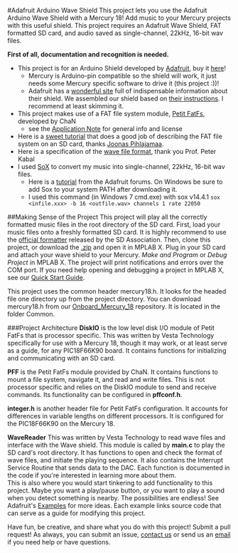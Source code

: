 #Adafruit Arduino Wave Shield
This project lets you use the Adafruit Arduino Wave Shield with a Mercury 18!  Add music to your Mercury projects with this useful shield.  This project requires an Adafruit Wave Shield, FAT formatted SD card, and audio saved as single-channel, 22kHz, 16-bit wav files.

__First of all, documentation and recognition is needed.__

* This project is for an Arduino Shield developed by [Adafruit], buy it [here][purchase]!
	* Mercury is Arduino-pin compatible so the shield will work, it just needs some Mercury specific software to drive it (this project :))!
	* Adafruit has a [wonderful site][learn] full of indispensable information about their shield.  We assembled our shield based on [their instructions][assemble].  I recommend at least skimming it.
* This project makes use of a FAT file system module, [Petit FatFs][pFAT], developed by ChaN
	* see the [Application Note] for general info and license
* Here is a [sweet tutorial][SDTutorial] that does a good job of describing the FAT file system on an SD card, thanks [Joonas Pihlajamaa].
* Here is a specification of the [wave file format][WAV Spec], thank you Prof. Peter Kabal
* I used [SoX] to convert my music into single-channel, 22kHz, 16-bit wav files.
	* Here is a [tutorial][sox tutorial] from the Adafruit forums. On Windows be sure to add Sox to your system PATH after downloading it.
	* I used this command (in Windows 7 cmd.exe) with sox v14.4.1  `sox <infile.xxx> -b 16 <outfile.wav> channels 1 rate 22050`

[Adafruit]: https://www.adafruit.com/
[purchase]: http://www.adafruit.com/products/94?&main_page=product_info&cPath=17_21&products_id=94
[learn]: https://learn.adafruit.com/adafruit-wave-shield-audio-shield-for-arduino
[assemble]: https://learn.adafruit.com/adafruit-wave-shield-audio-shield-for-arduino/solder
[pFAT]: http://elm-chan.org/fsw/ff/00index_p.html
[Application Note]: http://elm-chan.org/fsw/ff/pf/appnote.html
[SDTutorial]: http://codeandlife.com/2012/04/02/simple-fat-and-sd-tutorial-part-1/
[Joonas Pihlajamaa]: http://joonaspihlajamaa.com/about.html
[WAV Spec]: http://www-mmsp.ece.mcgill.ca/Documents/AudioFormats/WAVE/WAVE.html
[SoX]: http://sox.sourceforge.net/
[sox tutorial]: http://forums.adafruit.com/viewtopic.php?p=29636

##Making Sense of the Project
This project will play all the correctly formatted music files in the root directory of the SD card.  First, load your music files onto a freshly formatted SD card.  It is highly recommend to use the [official formatter] released by the SD Association.  Then, clone this project, or download the [.zip][wavShieldZIP] and open it in MPLAB X. Plug in your SD card and attach your wave shield to your Mercury.  _Make and Program_ or _Debug Project_ in MPLAB X.  The project will print notifications and errors over the COM port.  If you need help opening and debugging a project in MPLAB X, see our [Quick Start Guide][QS].

[official formatter]: https://www.sdcard.org/downloads/formatter_4/index.html
[wavShieldZIP]: https://github.com/VestaTechnology/Wave_Shield/archive/master.zip
[QS]: https://github.com/VestaTechnology/Onboard_Mercury_18/blob/master/README.md

This project uses the common header mercury18.h.  It looks for the headed file one directory up from the project directory.  You can download mercury18.h from our [Onboard_Mercury_18][mer18] repository.  It is located in the folder Common.

[mer18]: https://github.com/VestaTechnology/Onboard_Mercury_18

###Project Architecture
__DiskIO__ is the low level disk I/O module of Petit FatFs that is processor specific.  This was written by Vesta Technology specifically for use with a Mercury 18, though it may work, or at least serve as a guide, for any PIC18F66K90 board.  It contains functions for initializing and communicating with an SD card.

__PFF__ is the Petit FatFs module provided by ChaN.  It contains functions to mount a file system, navigate it, and read and write files.  This is not processor specific and relies on the DiskIO module to send and receive commands.  Its functionality can be configured in __pffconf.h__.

__integer.h__ is another header file for Petit FatFs configuration.  It accounts for differences in variable lengths on different processors.  It is configured for the PIC18F66K90 on the Mercury 18.

__WaveReader__
This was written by Vesta Technology to read wave files and interface with the Wave shield.  This module is called by __main.c__ to play the SD card's root directory.  It has functions to open and check the format of wave files, and initiate the playing sequence.  It also contains the Interrupt Service Routine that sends data to the DAC.  Each function is documented in the code if you're interested in learning more about them.  
This is also where you would start tinkering to add functionality to this project.  Maybe you want a play/pause button, or you want to play a sound when you detect something is nearby.  The possibilities are endless! See Adafruit's [Examples] for more ideas.  Each example links source code that can serve as a guide for modifying this project.

Have fun, be creative, and share what you do with this project!  Submit a pull request!  As always, you can submit an issue, [contact us][contact] or send us an [email][mail] if you need help or have questions.

[Examples]: https://learn.adafruit.com/adafruit-wave-shield-audio-shield-for-arduino/examples

[contact]: https://www.vestatech.com/support/contact-us/
[mail]: mailto:support@vestatech.com?subj=Github/Mercury
